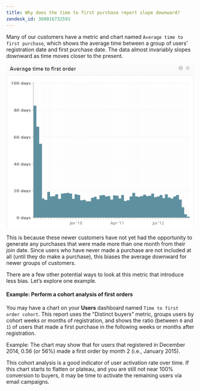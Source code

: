 ```yaml
---
title: Why does the time to first purchase report slope downward?
zendesk_id: 360016732591
---
```


Many of our customers have a metric and chart named `Average time to first purchase`, which shows the average time between a group of users’ registration date and first purchase date. The data almost invariably slopes downward as time moves closer to the present.

![average-time-to-first-order.png](../../assets/average-time-to-first-order.png)

This is because these newer customers have not yet had the opportunity to generate any purchases that were made more than one month from their join date. Since users who have never made a purchase are not included at all (until they do make a purchase), this biases the average downward for newer groups of customers.

There are a few other potential ways to look at this metric that introduce less bias. Let’s explore one example.

#### Example: Perform a cohort analysis of first orders
You may have a chart on your **Users** dashboard named `Time to first order cohort`. This report uses the "Distinct buyers" metric, groups users by cohort weeks or months of registration, and shows the ratio (between `0` and `1`) of users that made a first purchase in the following weeks or months after registration.

Example: The chart may show that for users that registered in December 2014, 0.56 (or 56%) made a first order by month 2 (i.e., January 2015).

This cohort analysis is a good indicator of user activation rate over time. If this chart starts to flatten or plateau, and you are still not near 100% conversion to buyers, it may be time to activate the remaining users via email campaigns.
